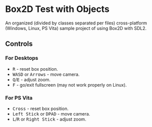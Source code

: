 # Box2D Test with Objects
An organized (divided by classes separated per files) cross-platform (Windows, Linux, PS Vita) sample project of using Box2D with SDL2.

## Controls
### For Desktops
- <kbd>R</kbd> - reset box position.
- <kbd>WASD</kbd> or <kbd>Arrows</kbd> - move camera.
- <kbd>Q</kbd>/<kbd>E</kbd> - adjust zoom.
- <kbd>F</kbd> - go/exit fullscreen (may not work properly on Linux).

### For PS Vita
- <kbd>Cross</kbd> - reset box position.
- <kbd>Left Stick</kbd> or <kbd>DPAD</kbd> - move camera.
- <kbd>L</kbd>/<kbd>R</kbd> or <kbd>Right Stick</kbd> - adjust zoom.
